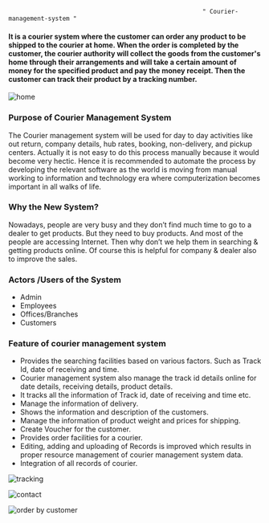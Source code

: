                                                           " Courier-management-system "

#### It is a courier system where the customer can order any product to be shipped to the courier at home. When the order is completed by the customer, the courier authority will collect the goods from the customer's home through their arrangements and will take a certain amount of money for the specified product and pay the money receipt. Then the customer can track their product by a tracking number.

![home](https://user-images.githubusercontent.com/66861180/117041173-8109c700-ad2c-11eb-990a-73c2bdfcb7aa.PNG)


### Purpose of Courier Management System 
The Courier management system will be used for day to day activities like out return, company details, hub rates, booking, non-delivery, and pickup centers. Actually it is not easy to do this process manually because it would become very hectic. Hence it is recommended to automate the process by developing the relevant software as the world is moving from manual working to information and technology era where computerization becomes important in all walks of life.

### Why the New System?
Nowadays, people are very busy and they don’t find much time to go to a dealer to get products. But they need to buy products. And most of the people are accessing Internet. 
Then why don’t we help them in searching & getting products online. Of course this is helpful for company & dealer also to improve the sales.

### Actors /Users of the System
* Admin
* Employees
* Offices/Branches 
*	Customers 


### Feature of courier management system
* Provides the searching facilities based on various factors. Such as Track Id, date of receiving and time.
*	Courier management system also manage the track id details online for date details, receiving details, product details.
*	It tracks all the information of Track id, date of receiving and time etc.
*	Manage the information of delivery.
*	Shows the information and description of the customers.
*	Manage the information of product weight and prices for shipping.
*	Create Voucher for the customer.
*	Provides order facilities for a courier.  
*	Editing, adding and uploading of Records is improved which results in proper resource management of courier management system data.
*	Integration of all records of courier.

![tracking](https://user-images.githubusercontent.com/66861180/117041201-89620200-ad2c-11eb-88f6-e25a5fbc9bfb.PNG)

![contact](https://user-images.githubusercontent.com/66861180/117041212-8e26b600-ad2c-11eb-86e3-2a2c8a80b27b.PNG)

![order by customer](https://user-images.githubusercontent.com/66861180/117041226-93840080-ad2c-11eb-9d64-6857778d9d3b.PNG)
